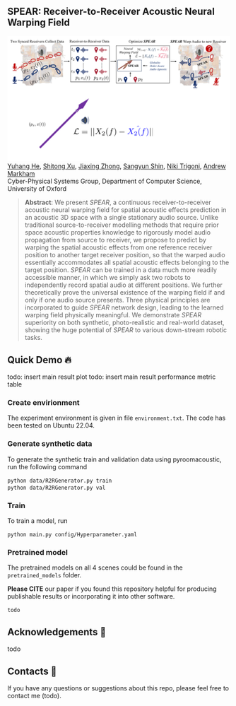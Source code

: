 ## SPEAR: Receiver-to-Receiver Acoustic Neural Warping Field

<a href="https://openreview.net/forum?id=240kYyCiaP"><img src=res/SPEAR_mot.pdf></a>
[Yuhang He](https://yuhanghe01.github.io/),
[Shitong Xu](https://github.com/xu-shitong),
[Jiaxing Zhong](https://www.cs.ox.ac.uk/people/jiaxing.zhong/),
[Sangyun Shin](https://www.cs.ox.ac.uk/people/sangyun.shin/),
[Niki Trigoni](https://www.cs.ox.ac.uk/people/niki.trigoni/),
[Andrew Markham](https://www.cs.ox.ac.uk/people/andrew.markham/)<br>
Cyber-Physical Systems Group, Department of Computer Science, University of Oxford
> **Abstract**: 
We present *SPEAR*, a continuous receiver-to-receiver acoustic neural warping field for spatial acoustic effects prediction in an acoustic 3D space with a single stationary audio source. Unlike traditional source-to-receiver modelling methods that require prior space acoustic properties knowledge to rigorously model audio propagation from source to receiver, we propose to predict by warping the spatial acoustic effects from one reference receiver position to another target receiver position, so that the warped audio essentially accommodates all spatial acoustic effects belonging to the target position. *SPEAR* can be trained in a data much more readily accessible manner, in which we simply ask two robots to independently record spatial audio at different positions. We further theoretically prove the universal existence of the warping field if and only if one audio source presents. Three physical principles are incorporated to guide *SPEAR* network design, leading to the learned warping field physically meaningful. We demonstrate *SPEAR* superiority on both synthetic, photo-realistic and real-world dataset, showing the huge potential of *SPEAR* to various down-stream robotic tasks.




<!-- Details of the model architecture and experimental results can be found in [our paper](https://arxiv.org/abs/2312.11269). -->

## Quick Demo :fire:

todo: insert main result plot
todo: insert main result performance metric table

### Create envirionment
The experiment environment is given in file `environment.txt`. The code has been tested on Ubuntu 22.04.

### Generate synthetic data
To generate the synthetic train and validation data using pyroomacoustic, run the following command
```shell
python data/R2RGenerator.py train
python data/R2RGenerator.py val
```

### Train
To train a model, run 
```shell
python main.py config/Hyperparameter.yaml
```

### Pretrained model
The pretrained models on all 4 scenes could be found in the `pretrained_models` folder.


<!-- 
### [ScanNetv2](https://kaldir.vc.in.tum.de/scannet_benchmark/semantic_instance_3d?metric=ap)

| Dataset | AP | AP_50 | Config | Checkpoint
|:-:|:-:|:-:|:-:|:-:|
| ScanNet val | 62.6 | 81.9 | [config](configs/scannetv2/spherical_mask.yaml) | [checkpoint](https://drive.google.com/file/d/1WJtBr3nxaCaGCA_z1_dpu9bISnPAoxoL/view?usp=drive_link) 
     
* December, 2023: Spherical Mask achieves state-of-the-art in ScanNet-V2 3D instance segmentation. [[Link]](https://kaldir.vc.in.tum.de/scannet_benchmark/semantic_instance_3d?metric=ap) [[Screenshot]](docs/leaderboard_2204.png)
  
For the best training result, we recommend initializing the encoder with the pretrained-weights checkpoint([Download](https://drive.google.com/file/d/1OeHRgkEkxvPkUOrFacmNUevrrAjHW6DA/view?usp=drive_link)) from [ISBNet](https://arxiv.org/abs/2303.00246). 
After downloading the pre-trained weights, please specify the path in configs/scannetv2/spherical_mask.yaml
```shell
# train 
python tools/train.py configs/scannetv2/spherical_mask.yaml --trainall --exp_name defaults
# test
python tools/test.py configs/scannetv2/spherical_mask.yaml --ckpt path_to_ckpt.pth
```
The code has been tested using torch==1.12.1 and cuda==11.3 on Ubuntu 20.04.  -->

**Please CITE** our paper if you found this repository helpful for producing publishable results or incorporating it into other software.
```bibtext
todo
```

<!-- ## Datasets :floppy_disk:

- [x] ScanNetV2 -->

## Acknowledgements :clap:
todo

## Contacts :email:
If you have any questions or suggestions about this repo, please feel free to contact me (todo).



<!-- # Receiver2Receiver-Warp-Field

## Create envirionment
The experiment environment is given in file `environment.txt` 

## Generate synthetic data
To generate the synthetic train and validation data using pyroomacoustic, run the following command
```
python R2RGenerator.py train
python R2RGenerator.py val
```

## Train
To train a model, run 
```
python main_fft.py Hyperparameter_1d_fft.yaml
```




Generate the 


only need to change line 13 to 26 line, and line 88, line 119 and line 120

step_size: distance between mics, meansured in meters

audio_name: file name of source audio, file is "res/{audio_name}.wav" 

scale: times source audio by certain scale
- **change this term so that during training, the loss term `waveform_l` is between 5000 to 10000.**
- **to achieve this scale, audio waveform amplitude should mostly be at 0.1**

uncomment line 20-22 to generate train data

uncomment line 24-26 to generate validation data

line 88: define sound source

line 119-120: define mic grid

# run training
python useful_files/main_fft.py useful_files/Hyperparameter_1d_fft.yaml

## Hyperparameter_1d_fft.yaml

### important parameters
1. scene_x: 5 scene_y: 3: scene size in meters
  - **this defines the region covered by the grid feature**
2. line 16-21: NAF model
3. line 23-30: our transformer model
  - **line 17, line 24**: grid_size: [192, 8, 16], grid feature of [192, 8, 16] is used as position encoding grid. 
    - **16 correspond to x axis, 8 correspond to y axis**
  - line 30: pred_range: 16384: our model predicts 16384 length warp field, and being mirrored to get 32k length warp field
4. epoch_num: 6000: in totol, train for 6000 epoch
5. dataset_tag: "yyy": "yyy_train_data" is the training data folder, "yyy_val_data" is the validation data folder
6. line 36-37: sample_size: 3000, val_sample_size: 128: limit model to use 3000 sample for training and 128 sample for validation

## less important parameters
1. gpu: "2": using gpu node 2
2. save_epoch: 2000: save model each 2000 epoch
3. load_model: "xxx.pt": load model in initialization and train
4. scene_z: size of only used by model that predict mic with varying z. can ignore

 -->
